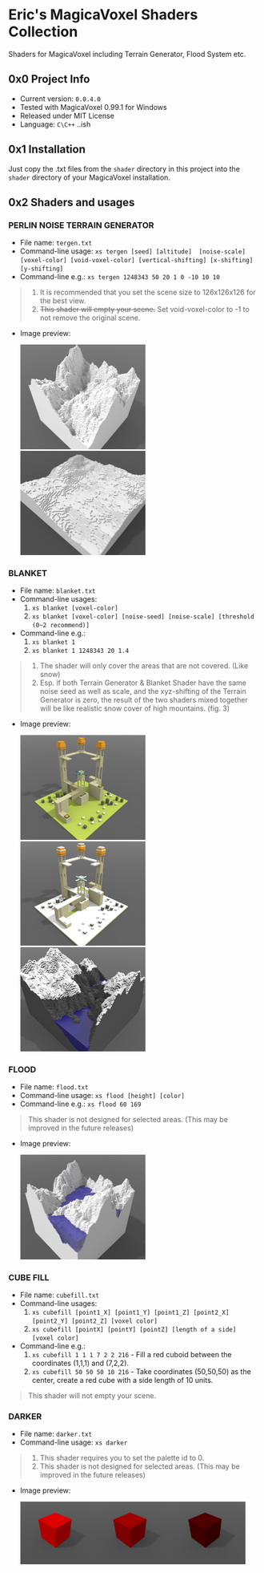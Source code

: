 # Eric's MagicaVoxel Shaders Collection
Shaders for MagicaVoxel including Terrain Generator, Flood System etc.

## 0x0 Project Info
* Current version: `0.0.4.0`
* Tested with MagicaVoxel 0.99.1 for Windows
* Released under MIT License
* Language: `C\C++` ..ish

## 0x1 Installation
Just copy the .txt files from the `shader` directory in this project into the `shader` directory of your MagicaVoxel installation.

## 0x2 Shaders and usages
### PERLIN NOISE TERRAIN GENERATOR
* File name: `tergen.txt`
* Command-line usage: `xs tergen [seed] [altitude] 
[noise-scale] [voxel-color] [void-voxel-color] [vertical-shifting] [x-shifting] [y-shifting]`
* Command-line e.g.: `xs tergen 1248343 50 20 1 0 -10 10 10`
>1. It is recommended that you set the scene size to 126x126x126 for the best view.
>2. ~~This shader will empty your scene.~~ Set void-voxel-color to -1 to not remove the original scene.
* Image preview:

  <img src="img/tg.png" width="250px"></img><img src="img/tg1.png" width="250px"></img>
### BLANKET
* File name: `blanket.txt`
* Command-line usages: 
  1. `xs blanket [voxel-color]`
  2. `xs blanket [voxel-color] [noise-seed] [noise-scale] [threshold (0~2 recommend)]`
* Command-line e.g.:
  1. `xs blanket 1`
  2. `xs blanket 1 1248343 20 1.4`
>1. The shader will only cover the areas that are not covered. (Like snow)
>2. Esp. if both Terrain Generator & Blanket Shader have the same noise seed as well as scale, and the xyz-shifting of the Terrain Generator is zero, the result of the two shaders mixed together will be like realistic snow cover of high mountains. (fig. 3)
* Image preview:

  <img src="img/b.png" width="250px"></img>
  <img src="img/b1.png" width="250px"></img>
  <img src="img/b2.png" width="250px"></img>
### FLOOD
* File name: `flood.txt`
* Command-line usage: `xs flood [height] [color]`
* Command-line e.g.: `xs flood 60 169`
>This shader is not designed for selected areas. (This may be improved in the future releases)
* Image preview:

  <img src="img/f.png" width="250px"></img>
### CUBE FILL
* File name: `cubefill.txt`
* Command-line usages:
  1. `xs cubefill [point1_X] [point1_Y] [point1_Z] [point2_X] [point2_Y] [point2_Z] [voxel color]`
  2. `xs cubefill [pointX] [pointY] [pointZ] [length of a side] [voxel color]`
* Command-line e.g.:
  1. `xs cubefill 1 1 1 7 2 2 216` - Fill a red cuboid between the coordinates (1,1,1) and (7,2,2).
  2. `xs cubefill 50 50 50 10 216` - Take coordinates (50,50,50) as the center, create a red cube with a side length of 10 units.
>This shader will not empty your scene.
### DARKER
* File name: `darker.txt`
* Command-line usage: `xs darker`
>1. This shader requires you to set the palette id to 0.
>2. This shader is not designed for selected areas. (This may be improved in the future releases)
* Image preview:

  <img src="img/d.png" width="150px"></img><img src="img/d1.png" width="150px"></img><img src="img/d2.png" width="150px"></img>


